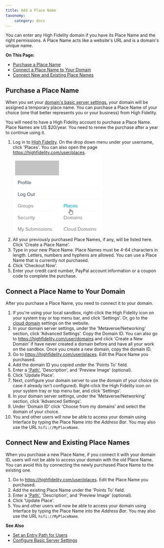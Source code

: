 ```yaml
---
title: Add a Place Name
taxonomy:
    category: docs
---
```


You can enter any High Fidelity domain if you have its Place Name and the right permissions. A Place Name acts like a website's URL and is a domain's unique name. 

**On This Page:**
+ [Purchase a Place Name](#purchase-a-place-name)
+ [Connect a Place Name to Your Domain](#connect-a-place-name-to-your-domain)
+ [Connect New and Existing Place Names](#connect-new-and-existing-place-names)

## Purchase a Place Name

When you set your [domain's basic server settings](../your-domain/configure-settings), your domain will be assigned a temporary place name. You can purchase a Place Name of your choice (one that better represents you or your business) from High Fidelity. 

You will need to have a High Fidelity account to purchase a Place Name. Place Names are US $20/year. You need to renew the purchase after a year to continue using it. 

1. Log in to [High Fidelity](https://highfidelity.com/). On the drop down menu under your username, click 'Places'. You can also open the page https://highfidelity.com/user/places.  ![](website-places.png)
2. All your previously purchased Place Names, if any, will be listed here. Click 'Create a Place Name'.
3. Type in your new Place Name. Place Names must be 4-64 characters in length. Letters, numbers and hyphens are allowed. You can use a Place Name that is currently not purchased. 
4. Click 'Checkout Now'.
5. Enter your credit card number, PayPal account information or a coupon code to complete the purchase.

## Connect a Place Name to Your Domain

After you purchase a Place Name, you need to connect it to your domain. 

1. If you're using your local sandbox, right-click the High Fidelity icon on your system tray or top menu bar, and click 'Settings'. Or, go to the [cloud domain](https://highfidelity.com/user/cloud_domains) settings on the website.
2. In your domain server settings, under the 'Metaverse/Networking' section, click 'Advanced Settings'. Copy the Domain ID. You can also go to https://highfidelity.com/user/domains and click 'Create a New Domain' if have never created a domain before and have all your work on the sandbox. Once you create a new domain, copy the domain ID. 
3. Go to https://highfidelity.com/user/places. Edit the Place Name you purchased. 
4. Add the domain ID you copied under the 'Points To' field. 
5. Enter a ['Path'](../your-domain/configure-settings#set-an-entry-path-for-users), 'Description', and 'Preview Image' (optional).
6. Click 'Update Place'.
7. Next, configure your domain server to use the domain of your choice (in case it already isn't configured). Right-click the High Fidelity icon on your system tray or top menu bar, and click 'Settings'.
8. In your domain server settings, under the 'Metaverse/Networking' section, click 'Advanced Settings'. 
9. Under 'Domain ID' click 'Choose from my domains' and select the domain of your choice. 
10. You and other users will now be able to access your domain using Interface by typing the Place Name into the *Address Bar*. You may also use the URL `hifi://MyPlaceName`.



## Connect New and Existing Place Names

When you purchase a new Place Name, if you connect it with your domain ID, users will not be able to access your domain with the old Place Name. You can avoid this by connecting the newly purchased Place Name to the existing one. 

1. Go to https://highfidelity.com/user/places. Edit the Place Name you purchased. 
2. Add the existing Place Name under the 'Points To' field. 
3. Enter a ['Path'](../your-domain/configure-settings#set-an-entry-path-for-users), 'Description', and 'Preview Image' (optional).
4. Click 'Update Place'.
5. You and other users will now be able to access your domain using Interface by typing the Place Name into the *Address Bar*. You may also use the URL `hifi://MyPlaceName`.



**See Also**

+ [Set an Entry Path for Users](../your-domain/configure-settings#set-an-entry-path-for-users)
+ [Configure Basic Server Settings](../your-domain/configure-settings#configure-basic-server-settings)